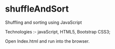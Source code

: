 # shuffleAndSort
Shuffling and sorting using JavaScript

Technologies :- javaScript, HTML5, Bootstrap CSS3;

Open Index.html and run into the browser.
